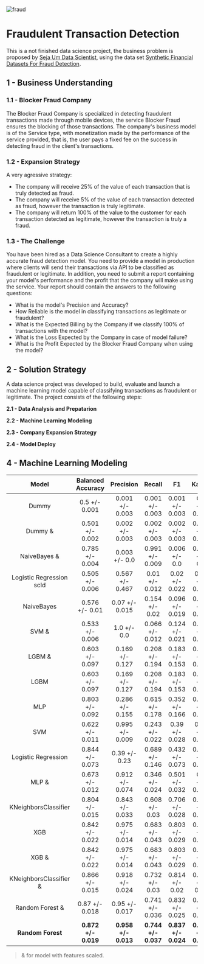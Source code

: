 ![fraud](https://user-images.githubusercontent.com/44379044/131612132-7b78ceaa-09f9-4eef-b86a-b3979fae2909.png)

# **Fraudulent Transaction Detection**

This is a not finished data science project, the business problem is proposed by [Seja Um Data Scientist](https://sejaumdatascientist.com/crie-uma-solucao-para-fraudes-em-transacoes-financeiras-usando-machine-learning/), using the data set [Synthetic Financial Datasets For Fraud Detection](https://www.kaggle.com/ealaxi/paysim1).

## **1 - Business Understanding**
### 1.1 - Blocker Fraud Company
The Blocker Fraud Company is specialized in detecting fraudulent transactions made through mobile devices, the service Blocker Fraud ensures the blocking of those transactions. The company's business model is of the Service type, with monetization made by the performance of the service provided, that is, the user pays a fixed fee on the success in detecting fraud in the client's transactions.

### 1.2 - Expansion Strategy
A very agressive strategy:
*   The company will receive 25% of the value of each transaction that is truly detected as fraud.
*   The company will receive 5% of the value of each transaction detected as fraud, however the transaction is truly legitimate.
*   The company will return 100% of the value to the customer for each transaction detected as legitimate, however the transaction is truly a fraud.

### 1.3 - The Challenge
You have been hired as a Data Science Consultant to create a highly accurate fraud detection model. You need to provide a model in production where clients will send their transactions via API to be classified as fraudulent or legitimate. In addition, you need to submit a report containing your model's performance and the profit that the company will make using the service. Your report should contain the answers to the following questions:
*   What is the model's Precision and Accuracy?
*   How Reliable is the model in classifying transactions as legitimate or fraudulent?
*   What is the Expected Billing by the Company if we classify 100% of transactions with the model?
*   What is the Loss Expected by the Company in case of model failure?
*   What is the Profit Expected by the Blocker Fraud Company when using the model?

## **2 - Solution Strategy**
A data science project was developed to build, evaluate and launch a machine learning model capable of classifying transactions as fraudulent or legitimate. The project consists of the following steps:

**2.1 - Data Analysis and Prepatarion**

**2.2 - Machine Learning Modeling**

**2.3 - Company Expansion Strategy**

**2.4 - Model Deploy**

## **4 - Machine Learning Modeling**
|Model| Balanced Accuracy |  Precision  |    Recall   |      F1     |      Kappa     |
|:---------:|:-----------------:|:-----------:|:-----------:|:-----------:|:--------------:|
|Dummy|   0.5 +/- 0.001 |	0.001 +/- 0.003 |	0.001 +/- 0.003 |	0.001 +/- 0.003	| 0.0 +/- 0.003 |
|Dummy &|0.501 +/- 0.002	|0.002 +/- 0.003|	0.002 +/- 0.003|	0.002 +/- 0.003|	0.001 +/- 0.003|
|NaiveBayes &|	0.785 +/- 0.004	|0.003 +/- 0.0|	0.991 +/- 0.009	|0.006 +/- 0.0	|0.004 +/- 0.0|
|Logistic Regression scld|	0.505 +/- 0.006|	0.567 +/- 0.467|	0.01 +/- 0.012|	0.02 +/- 0.022|	0.02 +/- 0.022|
|NaiveBayes|	0.576 +/- 0.01|	0.07 +/- 0.015|	0.154 +/- 0.02|	0.096 +/- 0.019|	0.094 +/- 0.019|
|SVM &|	0.533 +/- 0.006|	1.0 +/- 0.0|	0.066 +/- 0.012|	0.124 +/- 0.021|	0.124 +/- 0.021|
|LGBM &|	0.603 +/- 0.097|	0.169 +/- 0.127|	0.208 +/- 0.194|	0.183 +/- 0.153|	0.182 +/- 0.153|
|LGBM|	0.603 +/- 0.097|	0.169 +/- 0.127|	0.208 +/- 0.194|	0.183 +/- 0.153|	0.182 +/- 0.153|
|MLP|	0.803 +/- 0.092|	0.286 +/- 0.155|	0.615 +/- 0.178|	0.352 +/- 0.166|	0.351 +/- 0.166|
|SVM|	0.622 +/- 0.011|	0.995 +/- 0.009|	0.243 +/- 0.022|	0.39 +/- 0.028|	0.39 +/- 0.028|
|Logistic Regression|	0.844 +/- 0.073|	0.39 +/- 0.23| 0.689 +/- 0.146|	0.432 +/- 0.073|	0.431 +/- 0.073|
|MLP &|	0.673 +/- 0.012	|0.912 +/- 0.074|	0.346 +/- 0.024|	0.501 +/- 0.032|	0.5 +/- 0.032|
|KNeighborsClassifier|	0.804 +/- 0.015|	0.843 +/- 0.033|	0.608 +/- 0.03|	0.706 +/- 0.028	|0.705 +/- 0.028|
|XGB|	0.842 +/- 0.022	|0.975 +/- 0.014|	0.683 +/- 0.043|	0.803 +/- 0.029|	0.802 +/- 0.029|
|XGB &|	0.842 +/- 0.022|	0.975 +/- 0.014|	0.683 +/- 0.043|	0.803 +/- 0.029|	0.802 +/- 0.029|
|KNeighborsClassifier &|	0.866 +/- 0.015|	0.918 +/- 0.024|	0.732 +/- 0.03|	0.814 +/- 0.02|	0.813 +/- 0.02|
|Random Forest &|	0.87 +/- 0.018|	0.95 +/- 0.017|	0.741 +/- 0.036|	0.832 +/- 0.025|	0.832 +/- 0.025|
|**Random Forest**|**0.872 +/- 0.019**	|**0.958 +/- 0.013**|**0.744 +/- 0.037**	|**0.837 +/- 0.024**	|**0.837 +/- 0.024**|
> & for model with features scaled. 



